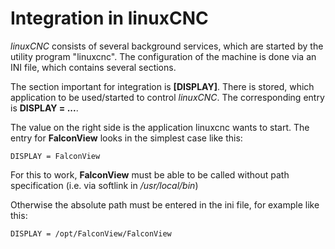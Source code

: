 # Integration in linuxCNC

*linuxCNC* consists of several background services, which are started by the utility program "linuxcnc". The configuration of the machine is done via an
INI file, which contains several sections.

The section important for integration is **[DISPLAY]**. There is stored, which
application to be used/started to control *linuxCNC*.
The corresponding entry is **DISPLAY = ...**.

The value on the right side is the application linuxcnc wants to start. The
entry for **FalconView** looks in the simplest case like this:

```
DISPLAY = FalconView
```

For this to work, **FalconView** must be able to be called without path specification
(i.e. via softlink in */usr/local/bin*)

Otherwise the absolute path must be entered in the ini file, for example like this:

```
DISPLAY = /opt/FalconView/FalconView
```
